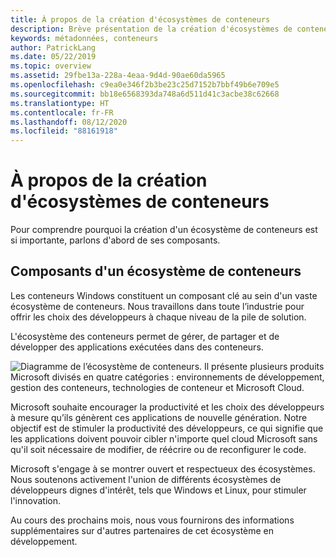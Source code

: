 ```yaml
---
title: À propos de la création d'écosystèmes de conteneurs
description: Brève présentation de la création d'écosystèmes de conteneurs
keywords: métadonnées, conteneurs
author: PatrickLang
ms.date: 05/22/2019
ms.topic: overview
ms.assetid: 29fbe13a-228a-4eaa-9d4d-90ae60da5965
ms.openlocfilehash: c9ea0e346f2b3be23c25d7152b7bbf49b6e709e5
ms.sourcegitcommit: bb18e6568393da748a6d511d41c3acbe38c62668
ms.translationtype: HT
ms.contentlocale: fr-FR
ms.lasthandoff: 08/12/2020
ms.locfileid: "88161918"
---
```

# <a name="about-building-container-ecosystems"></a>À propos de la création d'écosystèmes de conteneurs

Pour comprendre pourquoi la création d'un écosystème de conteneurs est si importante, parlons d'abord de ses composants.

## <a name="components-of-a-container-ecosystem"></a>Composants d'un écosystème de conteneurs

Les conteneurs Windows constituent un composant clé au sein d'un vaste écosystème de conteneurs. Nous travaillons dans toute l’industrie pour offrir les choix des développeurs à chaque niveau de la pile de solution.

L'écosystème des conteneurs permet de gérer, de partager et de développer des applications exécutées dans des conteneurs.

![Diagramme de l’écosystème de conteneurs. Il présente plusieurs produits Microsoft divisés en quatre catégories : environnements de développement, gestion des conteneurs, technologies de conteneur et Microsoft Cloud.](media/containerEcosystem.png)

Microsoft souhaite encourager la productivité et les choix des développeurs à mesure qu’ils génèrent ces applications de nouvelle génération. Notre objectif est de stimuler la productivité des développeurs, ce qui signifie que les applications doivent pouvoir cibler n'importe quel cloud Microsoft sans qu'il soit nécessaire de modifier, de réécrire ou de reconfigurer le code.

Microsoft s'engage à se montrer ouvert et respectueux des écosystèmes. Nous soutenons activement l'union de différents écosystèmes de développeurs dignes d'intérêt, tels que Windows et Linux, pour stimuler l'innovation.

Au cours des prochains mois, nous vous fournirons des informations supplémentaires sur d'autres partenaires de cet écosystème en développement.